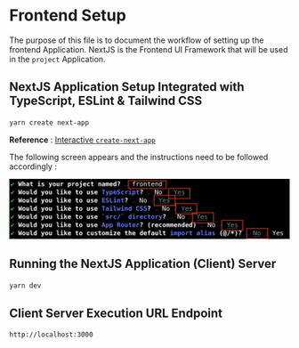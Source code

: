 # Frontend Setup

The purpose of this file is to document the workflow of setting up the frontend Application. NextJS is the Frontend UI Framework that will be used in the `project` Application.

## NextJS Application Setup Integrated with TypeScript, ESLint & Tailwind CSS

```sh
yarn create next-app
```

**Reference** :  [Interactive `create-next-app`](https://nextjs.org/docs/app/api-reference/create-next-app#interactive)

The following screen appears and the instructions need to be followed accordingly : 

![NextJS Installation](/documentation/images/NextJS-Installation.png)

## Running the NextJS Application (Client) Server

```sh
yarn dev
```

## Client Server Execution URL Endpoint

```sh
http://localhost:3000
```